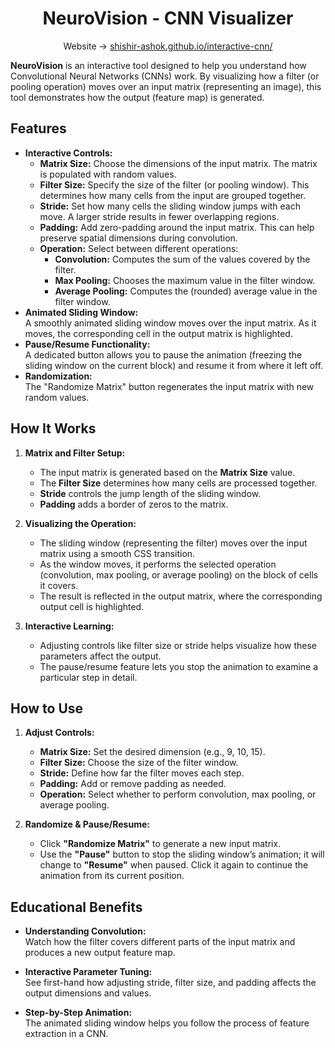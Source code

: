 <div align="center">
    <h1 align="center">NeuroVision - CNN Visualizer</h1>

Website → [shishir-ashok.github.io/interactive-cnn/](https://shishir-ashok.github.io/interactive-cnn/)
</div>

**NeuroVision** is an interactive tool designed to help you understand how Convolutional Neural Networks (CNNs) work. By visualizing how a filter (or pooling operation) moves over an input matrix (representing an image), this tool demonstrates how the output (feature map) is generated.

## Features

- **Interactive Controls:**  
  - **Matrix Size:** Choose the dimensions of the input matrix. The matrix is populated with random values.
  - **Filter Size:** Specify the size of the filter (or pooling window). This determines how many cells from the input are grouped together.
  - **Stride:** Set how many cells the sliding window jumps with each move. A larger stride results in fewer overlapping regions.
  - **Padding:** Add zero-padding around the input matrix. This can help preserve spatial dimensions during convolution.
  - **Operation:** Select between different operations:
    - **Convolution:** Computes the sum of the values covered by the filter.
    - **Max Pooling:** Chooses the maximum value in the filter window.
    - **Average Pooling:** Computes the (rounded) average value in the filter window.
- **Animated Sliding Window:**  
  A smoothly animated sliding window moves over the input matrix. As it moves, the corresponding cell in the output matrix is highlighted.
- **Pause/Resume Functionality:**  
  A dedicated button allows you to pause the animation (freezing the sliding window on the current block) and resume it from where it left off.
- **Randomization:**  
  The "Randomize Matrix" button regenerates the input matrix with new random values.

## How It Works

1. **Matrix and Filter Setup:**  
   - The input matrix is generated based on the **Matrix Size** value.
   - The **Filter Size** determines how many cells are processed together.
   - **Stride** controls the jump length of the sliding window.
   - **Padding** adds a border of zeros to the matrix.

2. **Visualizing the Operation:**  
   - The sliding window (representing the filter) moves over the input matrix using a smooth CSS transition.
   - As the window moves, it performs the selected operation (convolution, max pooling, or average pooling) on the block of cells it covers.
   - The result is reflected in the output matrix, where the corresponding output cell is highlighted.

3. **Interactive Learning:**  
   - Adjusting controls like filter size or stride helps visualize how these parameters affect the output.
   - The pause/resume feature lets you stop the animation to examine a particular step in detail.

## How to Use

1. **Adjust Controls:**  
   - **Matrix Size:** Set the desired dimension (e.g., 9, 10, 15).
   - **Filter Size:** Choose the size of the filter window.
   - **Stride:** Define how far the filter moves each step.
   - **Padding:** Add or remove padding as needed.
   - **Operation:** Select whether to perform convolution, max pooling, or average pooling.

3. **Randomize & Pause/Resume:**  
   - Click **"Randomize Matrix"** to generate a new input matrix.
   - Use the **"Pause"** button to stop the sliding window’s animation; it will change to **"Resume"** when paused. Click it again to continue the animation from its current position.

## Educational Benefits

- **Understanding Convolution:**  
  Watch how the filter covers different parts of the input matrix and produces a new output feature map.
  
- **Interactive Parameter Tuning:**  
  See first-hand how adjusting stride, filter size, and padding affects the output dimensions and values.
  
- **Step-by-Step Animation:**  
  The animated sliding window helps you follow the process of feature extraction in a CNN.

